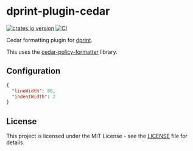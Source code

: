 # dprint-plugin-cedar

[![crates.io version](https://img.shields.io/crates/v/dprint-plugin-json.svg)](https://crates.io/crates/dprint-plugin-json) [![CI](https://github.com/dprint/dprint-plugin-json/workflows/CI/badge.svg)](https://github.com/dprint/dprint-plugin-json/actions?query=workflow%3ACI)

Cedar formatting plugin for [dprint](https://github.com/dprint/dprint).

This uses the [cedar-policy-formatter](https://github.com/cedar-policy/cedar) library.

## Configuration

```json
{
  "lineWidth": 80,
  "indentWidth": 2
}
```

## License

This project is licensed under the MIT License - see the [LICENSE](LICENSE) file for details.
